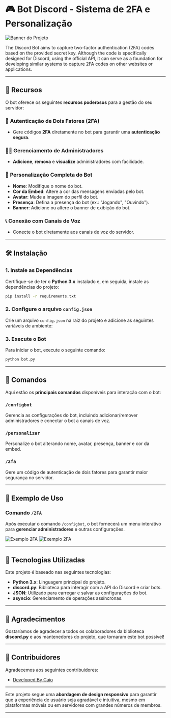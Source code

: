 
# 🎮 **Bot Discord - Sistema de 2FA e Personalização**

![Banner do Projeto](https://i.imgur.com/F88nRR5.png)

The Discord Bot aims to capture two-factor authentication (2FA) codes based on the provided secret key. Although the code is specifically designed for Discord, using the official API, it can serve as a foundation for developing similar systems to capture 2FA codes on other websites or applications.

---

## 🚀 **Recursos**

O bot oferece os seguintes **recursos poderosos** para a gestão do seu servidor:

### 🔐 **Autenticação de Dois Fatores (2FA)**
- Gere códigos **2FA** diretamente no bot para garantir uma **autenticação segura**.

### 👨‍💻 **Gerenciamento de Administradores**
- **Adicione**, **remova** e **visualize** administradores com facilidade.

### 🎨 **Personalização Completa do Bot**
- **Nome**: Modifique o nome do bot.
- **Cor da Embed**: Altere a cor das mensagens enviadas pelo bot.
- **Avatar**: Mude a imagem do perfil do bot.
- **Presença**: Defina a presença do bot (ex.: "Jogando", "Ouvindo").
- **Banner**: Adicione ou altere o banner de exibição do bot.

### 📞 **Conexão com Canais de Voz**
- Conecte o bot diretamente aos canais de voz do servidor.

---

## 🛠 **Instalação**


### 1. Instale as Dependências

Certifique-se de ter o **Python 3.x** instalado e, em seguida, instale as dependências do projeto:

```bash
pip install -r requirements.txt
```

### 2. Configure o arquivo `config.json`

Crie um arquivo `config.json` na raiz do projeto e adicione as seguintes variáveis de ambiente:

### 3. Execute o Bot

Para iniciar o bot, execute o seguinte comando:

```bash
python bot.py
```

---

## 📜 **Comandos**

Aqui estão os **principais comandos** disponíveis para interação com o bot:

### **`/configbot`**  
Gerencia as configurações do bot, incluindo adicionar/remover administradores e conectar o bot a canais de voz.

### **`/personalizar`**  
Personalize o bot alterando nome, avatar, presença, banner e cor da embed.

### **`/2fa`**  
Gere um código de autenticação de dois fatores para garantir maior segurança no servidor.

---

## 👀 **Exemplo de Uso**

### **Comando `/2FA`**
Após executar o comando `/configbot`, o bot fornecerá um menu interativo para **gerenciar administradores** e outras configurações.

![Exemplo 2FA](https://i.imgur.com/kuNe7DH.png)
![Exemplo 2FA](https://i.imgur.com/1Xz6uYl.png)

---

## 🧰 **Tecnologias Utilizadas**

Este projeto é baseado nas seguintes tecnologias:

- **Python 3.x**: Linguagem principal do projeto.
- **discord.py**: Biblioteca para interagir com a API do Discord e criar bots.
- **JSON**: Utilizado para carregar e salvar as configurações do bot.
- **asyncio**: Gerenciamento de operações assíncronas.

---

## 🎉 **Agradecimentos**

Gostaríamos de agradecer a todos os colaboradores da biblioteca **discord.py** e aos mantenedores do projeto, que tornaram este bot possível!

---

## 🌟 **Contribuidores**

Agradecemos aos seguintes contribuidores:

- [Developed By Caio](https://github.com/Caiosmp)

---

Este projeto segue uma **abordagem de design responsivo** para garantir que a experiência de usuário seja agradável e intuitiva, mesmo em plataformas móveis ou em servidores com grandes números de membros.


---
